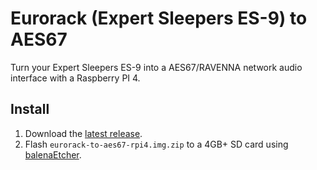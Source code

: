 # Eurorack (Expert Sleepers ES-9) to AES67

Turn your Expert Sleepers ES-9 into a AES67/RAVENNA network audio interface with a Raspberry PI 4.

## Install

1. Download the [latest release](https://github.com/elektrofon/eurorack-to-aes67/releases/latest).
2. Flash `eurorack-to-aes67-rpi4.img.zip` to a 4GB+ SD card using [balenaEtcher](https://www.balena.io/etcher/).
